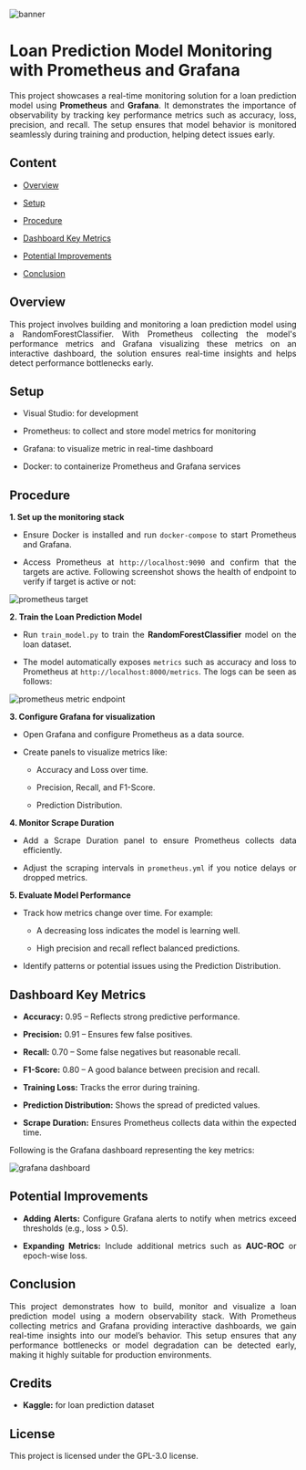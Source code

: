 ![banner](https://github.com/user-attachments/assets/fabd1fd3-2760-4068-8aef-84d2061757c9)

# Loan Prediction Model Monitoring with Prometheus and Grafana

<div align = "justify">

This project showcases a real-time monitoring solution for a loan prediction model using **Prometheus** and **Grafana**. It demonstrates the importance of observability by tracking key performance metrics such as accuracy, loss, precision, and recall. The setup ensures that model behavior is monitored seamlessly during training and production, helping detect issues early.

## Content

- [Overview](#overview)

- [Setup](#setup)

- [Procedure](#procedure)

- [Dashboard Key Metrics](#dashboard-key-metrics) 

- [Potential Improvements](#potential-improvements)

- [Conclusion](#conclusion)

## Overview

This project involves building and monitoring a loan prediction model using a RandomForestClassifier. With Prometheus collecting the model's performance metrics and Grafana visualizing these metrics on an interactive dashboard, the solution ensures real-time insights and helps detect performance bottlenecks early.

## Setup

- Visual Studio: for development

- Prometheus: to collect and store model metrics for monitoring

- Grafana: to visualize metric in real-time dashboard

- Docker: to containerize Prometheus and Grafana services

## Procedure

**1. Set up the monitoring stack**

- Ensure Docker is installed and run `docker-compose` to start Prometheus and Grafana.
   
- Access Prometheus at `http://localhost:9090` and confirm that the targets are active. Following screenshot shows the health of endpoint to verify if target is active or not:

![prometheus target](https://github.com/user-attachments/assets/91a48b79-54e1-4d66-8407-d47e8c63990a)

**2. Train the Loan Prediction Model**

- Run `train_model.py` to train the **RandomForestClassifier** model on the loan dataset.

- The model automatically exposes `metrics` such as accuracy and loss to Prometheus at `http://localhost:8000/metrics`. The logs can be seen as follows:

![prometheus metric endpoint](https://github.com/user-attachments/assets/9e5ea14b-4916-4f38-9c8a-ec0533c4be4d)

**3. Configure Grafana for visualization**

- Open Grafana and configure Prometheus as a data source.

- Create panels to visualize metrics like:

  - Accuracy and Loss over time.
    
  - Precision, Recall, and F1-Score.
    
  - Prediction Distribution.
  
**4. Monitor Scrape Duration**

- Add a Scrape Duration panel to ensure Prometheus collects data efficiently.
  
- Adjust the scraping intervals in `prometheus.yml` if you notice delays or dropped metrics.
  
**5. Evaluate Model Performance**

- Track how metrics change over time. For example:
  
  - A decreasing loss indicates the model is learning well.
    
  - High precision and recall reflect balanced predictions.
  
- Identify patterns or potential issues using the Prediction Distribution.

## Dashboard Key Metrics

- **Accuracy:** 0.95 – Reflects strong predictive performance.

- **Precision:** 0.91 – Ensures few false positives.

- **Recall:** 0.70 – Some false negatives but reasonable recall.

- **F1-Score:** 0.80 – A good balance between precision and recall.

- **Training Loss:** Tracks the error during training.

- **Prediction Distribution:** Shows the spread of predicted values.

- **Scrape Duration:** Ensures Prometheus collects data within the expected time.

Following is the Grafana dashboard representing the key metrics:

![grafana dashboard](https://github.com/user-attachments/assets/1425afea-98db-4fb4-a0b4-a6b1823a5a19)

## Potential Improvements

- **Adding Alerts:** Configure Grafana alerts to notify when metrics exceed thresholds (e.g., loss > 0.5).

- **Expanding Metrics:** Include additional metrics such as **AUC-ROC** or epoch-wise loss.

## Conclusion

This project demonstrates how to build, monitor and visualize a loan prediction model using a modern observability stack. With Prometheus collecting metrics and Grafana providing interactive dashboards, we gain real-time insights into our model’s behavior. This setup ensures that any performance bottlenecks or model degradation can be detected early, making it highly suitable for production environments.

</div>

## Credits

- **Kaggle:** for loan prediction dataset

## License

This project is licensed under the GPL-3.0 license.  
